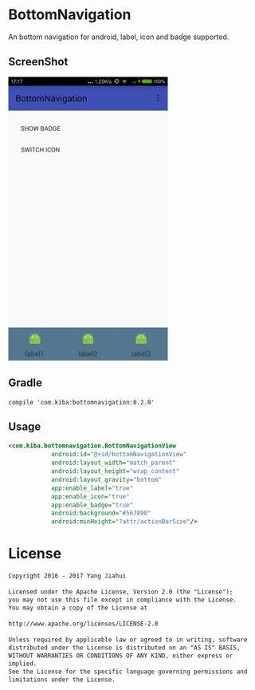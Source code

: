 # BottomNavigation
An bottom navigation for android, label, icon and badge supported.
## ScreenShot
![image](/demo.gif)

## Gradle
    compile 'com.kiba:bottomnavigation:0.2.0'
    
## Usage
```xml
<com.kiba.bottomnavigation.BottomNavigationView
            android:id="@+id/bottomNavigationView"
            android:layout_width="match_parent"
            android:layout_height="wrap_content"
            android:layout_gravity="bottom"
            app:enable_label="true"
            app:enable_icon="true"
            app:enable_badge="true"
            android:background="#567890"
            android:minHeight="?attr/actionBarSize"/>
```

# License
    Copyright 2016 - 2017 Yang Jiahui

    Licensed under the Apache License, Version 2.0 (the "License");
    you may not use this file except in compliance with the License.
    You may obtain a copy of the License at

    http://www.apache.org/licenses/LICENSE-2.0

    Unless required by applicable law or agreed to in writing, software
    distributed under the License is distributed on an "AS IS" BASIS,
    WITHOUT WARRANTIES OR CONDITIONS OF ANY KIND, either express or implied.
    See the License for the specific language governing permissions and
    limitations under the License.